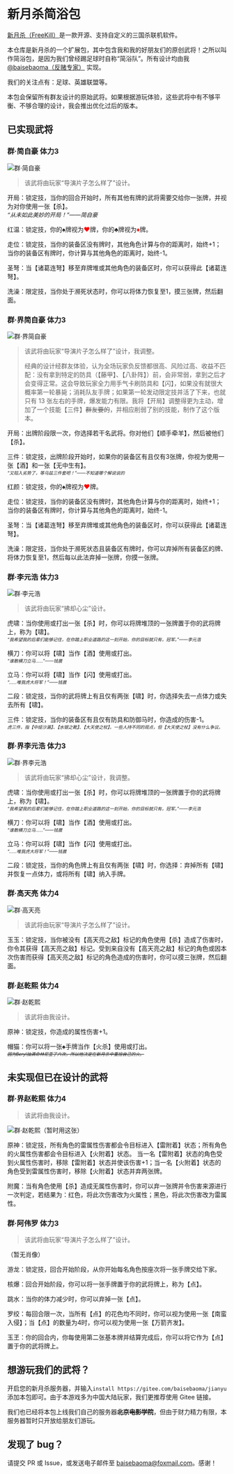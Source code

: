 # 新月杀简浴包

[新月杀（FreeKill）](https://gitee.com/notify-ctrl/FreeKill)是一款开源、支持自定义的三国杀联机软件。

本仓库是新月杀的一个扩展包，其中包含我和我的好朋友们的原创武将！之所以叫作简浴包，是因为我们曾经踢足球时自称“简浴队”。所有设计均由我 [@baisebaoma（反赌专家）](https://gitee.com/baisebaoma) 实现。

我们的关注点有：足球、英雄联盟等。

本包会保留所有群友设计的原始武将。如果根据游玩体验，这些武将中有不够平衡、不够合理的设计，我会推出优化过后的版本。

## 已实现武将

### 群·简自豪 体力3

![群·简自豪](./image/generals/avatar/xjb__jianzihao.jpg "群·简自豪")

> 该武将由玩家“导演片子怎么样了”设计。

开局：锁定技，当你的回合开始时，所有其他有牌的武将需要交给你一张牌，并视为对你使用一张【杀】。<br>
  <font size="2"><i>“从未如此美妙的开局！”——简自豪</i></font>

红温：锁定技，你的♠牌视为<font color='red'>♥</font>牌，你的♣牌视为<font color='red'>♦</font>牌。

走位：锁定技，当你的装备区没有牌时，其他角色计算与你的距离时，始终+1；当你的装备区有牌时，你计算与其他角色的距离时，始终-1。

圣弩：当【诸葛连弩】移至弃牌堆或其他角色的装备区时，你可以获得此【诸葛连弩】。

洗澡：限定技，当你处于濒死状态时，你可以将体力恢复至1，摸三张牌，然后翻面。


### 群·界简自豪 体力3

![群·界简自豪](./image/generals/avatar/tym__jianzihao.jpg "群·界简自豪")

> 该武将由玩家“导演片子怎么样了”设计，我调整。
> 
> 经典的设计经群友体验，认为全场玩家负反馈都很高、风险过高、收益不匹配：没有拿到特定的防具（【藤甲】、【八卦阵】）前，会非常弱，拿到之后才会变得正常。这会导致玩家全力用手气卡刷防具和【闪】，如果没有就很大概率第一轮暴毙；消耗队友手牌；如果第一轮发动限定技并活了下来，也就只有 13 张左右的手牌，爆发能力有限。我将【开局】调整得更为主动，增加了一个技能【三件】~~群友要的~~，并相应削弱了别的技能，制作了这个版本。

开局：出牌阶段限一次，你选择若干名武将。你对他们【顺手牵羊】，然后被他们【杀】。

三件：锁定技，出牌阶段开始时，如果你的装备区有且仅有3张牌，你视为使用一张【酒】和一张【无中生有】。<br>
  <font size="1"><i>“又陷入劣势了，等乌兹三件套吧！”——不知道哪个解说说的</i></font>

红颜：锁定技，你的♠牌视为<font color='red'>♥</font>牌。

走位：锁定技，当你的装备区没有牌时，其他角色计算与你的距离时，始终+1；当你的装备区有牌时，你计算与其他角色的距离时，始终-1。

圣弩：当【诸葛连弩】移至弃牌堆或其他角色的装备区时，你可以获得此【诸葛连弩】。

洗澡：限定技，当你处于濒死状态且装备区有牌时，你可以弃掉所有装备区的牌、将体力恢复至1，然后每以此法弃掉一张牌，你摸一张牌。


### 群·李元浩 体力3

![群·李元浩](./image/generals/avatar/skl__liyuanhao.jpg "群·李元浩")

> 该武将由玩家“拂却心尘”设计。

虎啸：当你使用或打出一张【杀】时，你可以将牌堆顶的一张牌置于你的武将牌上，称为【啸】。
  <br><font size="1"><i>“我希望我的后辈们能够记住，在你踏上职业道路的这一刻开始，你的目标就只有，冠军。”——李元浩</i></font>

横刀：你可以将【啸】当作【酒】使用或打出。
  <br><font size="1"><i>“谁敢横刀立马……”——钱晨</i></font>

立马：你可以将【啸】当作【闪】使用或打出。
  <br><font size="1"><i>“……唯我虎大将军！”——钱晨</i></font>

二段：锁定技，当你的武将牌上有且仅有两张【啸】时，你选择失去一点体力或失去所有【啸】。

三件：锁定技，当你的装备区有且仅有防具和防御马时，你造成的伤害-1。
  <br><font size="1"><i>虎三件，指【中娅沙漏】、【水银之靴】、【大天使之杖】。一些人持不同的观点，但【大天使之杖】没有什么争议。</i></font>


### 群·界李元浩 体力3

![群·界李元浩](./image/generals/avatar/tym__liyuanhao.jpg "群·界李元浩")

> 该武将由玩家“拂却心尘”设计，我调整。

虎啸：当你使用或打出一张【杀】时，你可以将牌堆顶的一张牌置于你的武将牌上，称为【啸】。
  <br><font size="1"><i>“我希望我的后辈们能够记住，在你踏上职业道路的这一刻开始，你的目标就只有，冠军。”——李元浩</i></font>

横刀：你可以将【啸】当作【酒】使用或打出。
  <br><font size="1"><i>“谁敢横刀立马……”——钱晨</i></font>

立马：你可以将【啸】当作【闪】使用或打出。
  <br><font size="1"><i>“……唯我虎大将军！”——钱晨</i></font>

二段：锁定技，当你的角色牌上有且仅有两张【啸】时，你选择：弃掉所有【啸】并恢复一点体力，或将所有【啸】纳入手牌。


### 群·高天亮 体力4

![群·高天亮](./image/generals/avatar/xjb__gaotianliang.jpg "群·高天亮")

> 该武将由玩家“导演片子怎么样了”设计。

玉玉：锁定技，当你被没有【高天亮之敌】标记的角色使用【杀】造成了伤害时，你令其获得【高天亮之敌】标记。受到来自没有【高天亮之敌】标记的角色或因本次伤害而获得【高天亮之敌】标记的角色造成的伤害时，你可以摸三张牌，然后翻面。


### 群·赵乾熙 体力4

![群·赵乾熙](./image/generals/avatar/tym__zhaoqianxi.jpg "群·赵乾熙")

> 该武将由我设计。

原神：锁定技，你造成的属性伤害+1。

帽猫：你可以将一张♠手牌当作【火杀】使用或打出。
  <br /><font size="1"><i><s>因为Beryl抽满命林尼歪了六次，所以他决定在新月杀中重拾自己的火。</s></i></font>

## 未实现但已在设计的武将

### 群·界赵乾熙 体力4

> 该武将由我设计。

![群·赵乾熙（暂时用这张）](./image/generals/avatar/tym__zhaoqianxi.jpg "群·赵乾熙")

原神：锁定技，所有角色的雷属性伤害都会令目标进入【雷附着】状态；所有角色的火属性伤害都会令目标进入【火附着】状态。
当一名【雷附着】状态的角色受到火属性伤害时，移除【雷附着】状态并使该伤害+1；当一名【火附着】状态的角色受到雷属性伤害时，移除【火附着】状态并弃两张牌。

附魔：当有角色使用【杀】造成无属性伤害时，你可以弃一张牌并令伤害来源进行一次判定，若结果为：红色，将此次伤害改为火属性；黑色，将此次伤害改为雷属性。

### 群·阿伟罗 体力3

> 该武将由玩家“导演片子怎么样了”设计。

（暂无肖像）

游龙：锁定技，回合开始阶段，从你开始每名角色按座次将一张手牌交给下家。

核爆：回合开始阶段，你可以将一张手牌置于你的武将牌上，称为【点】。

跳水：当你的体力减少时，你可以弃掉一张【点】。

罗绞：每回合限一次，当所有【点】的花色均不同时，你可以视为使用一张【南蛮入侵】；当【点】的数量为4时，你可以视为使用一张【万箭齐发】。

玉玊：你的回合内，你每使用第二张基本牌并结算完成后，你可以将它作为【点】置于你的武将牌上。

## 想游玩我们的武将？

开启您的新月杀服务器，并输入`install https://gitee.com/baisebaoma/jianyu`添加本包即可。由于本游戏多为中国大陆玩家，我们更推荐使用 Gitee 链接。

我们也已经将本包上线我们自己的服务器<del>**北京电影学院**</del>，但由于财力精力有限，本服务器暂时只开放给朋友们游玩。

## 发现了 bug？

请提交 PR 或 Issue，或发送电子邮件至 [baisebaoma@foxmail.com](mailto:baisebaoma@foxmail.com)。感谢！
